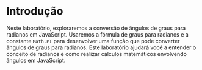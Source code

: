 # Introdução

Neste laboratório, exploraremos a conversão de ângulos de graus para radianos em JavaScript. Usaremos a fórmula de graus para radianos e a constante `Math.PI` para desenvolver uma função que pode converter ângulos de graus para radianos. Este laboratório ajudará você a entender o conceito de radianos e como realizar cálculos matemáticos envolvendo ângulos em JavaScript.
